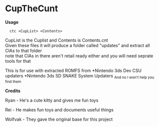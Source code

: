 # CupTheCunt
**Usage**
```
  ctc <CupList> <Contents>
```
CupList is the Cuplist and Contents is Contents.cnt  
Given these files it will produce a folder called "updates" and extract all CIAs to that folder  
note that CIAs in there aren't retail ready either and you will need seprate tools for that

This is for use with extracted ROMFS from 
*Nintendo 3ds Dev CSU updaters
*Nintendo 3ds SD SNAKE System Updaters
<sub>And no I won't help you find them</sub>

**Credits**  

Ryan - He's a cute kitty and gives me fun toys

Rei - He makes fun toys and documents useful things 

Wolfvak - They gave the original base for this project
